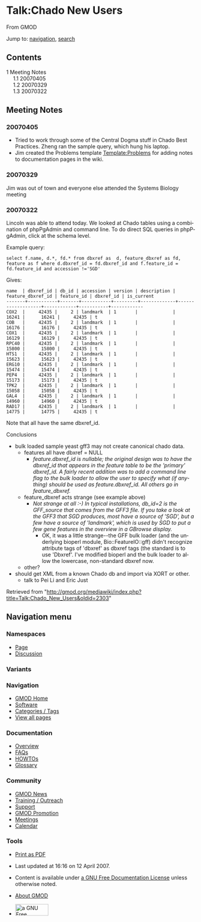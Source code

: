 <div id="mw-page-base" class="noprint">

</div>

<div id="mw-head-base" class="noprint">

</div>

<div id="content" class="mw-body" role="main">

<span id="top"></span>

<div id="mw-js-message" style="display:none;">

</div>



# <span dir="auto">Talk:Chado New Users</span>

<div id="bodyContent">

<div id="siteSub">

From GMOD

</div>

<div id="contentSub">

</div>

<div id="jump-to-nav" class="mw-jump">

Jump to: [navigation](#mw-navigation), [search](#p-search)

</div>

<div id="mw-content-text" class="mw-content-ltr" lang="en" dir="ltr">

<div id="toc" class="toc">

<div id="toctitle">

## Contents

</div>

- [<span class="tocnumber">1</span> <span class="toctext">Meeting
  Notes</span>](#Meeting_Notes)
  - [<span class="tocnumber">1.1</span>
    <span class="toctext">20070405</span>](#20070405)
  - [<span class="tocnumber">1.2</span>
    <span class="toctext">20070329</span>](#20070329)
  - [<span class="tocnumber">1.3</span>
    <span class="toctext">20070322</span>](#20070322)

</div>

## <span id="Meeting_Notes" class="mw-headline">Meeting Notes</span>

### <span id="20070405" class="mw-headline">20070405</span>

- Tried to work through some of the Central Dogma stuff in Chado Best
  Practices. Zheng ran the sample query, which hung his laptop.
- Jim created the Problems template
  [Template:Problems](Template:Problems "Template:Problems") for adding
  notes to documentation pages in the wiki.

### <span id="20070329" class="mw-headline">20070329</span>

Jim was out of town and everyone else attended the Systems Biology
meeting

### <span id="20070322" class="mw-headline">20070322</span>

Lincoln was able to attend today. We looked at Chado tables using a
combination of phpPgAdmin and command line. To do direct SQL queries in
phpPgAdmin, click at the schema level.

Example query:

    select f.name, d.*, fd.* from dbxref as  d, feature_dbxref as fd, feature as f where d.dbxref_id = fd.dbxref_id and f.feature_id = fd.feature_id and accession !='SGD'

Gives:

    name  | dbxref_id | db_id | accession | version | description | feature_dbxref_id | feature_id | dbxref_id | is_current 
    -------+-----------+-------+-----------+---------+-------------+-------------------+------------+-----------+------------
    COX2  |     42435 |     2 | landmark  | 1       |             |             16241 |      16241 |     42435 | t
    COB   |     42435 |     2 | landmark  | 1       |             |             16176 |      16176 |     42435 | t
    COX1  |     42435 |     2 | landmark  | 1       |             |             16129 |      16129 |     42435 | t
    RPC40 |     42435 |     2 | landmark  | 1       |             |             15800 |      15800 |     42435 | t
    HTS1  |     42435 |     2 | landmark  | 1       |             |             15623 |      15623 |     42435 | t
    ERG10 |     42435 |     2 | landmark  | 1       |             |             15474 |      15474 |     42435 | t
    PEP4  |     42435 |     2 | landmark  | 1       |             |             15173 |      15173 |     42435 | t
    TPK2  |     42435 |     2 | landmark  | 1       |             |             15058 |      15058 |     42435 | t
    GAL4  |     42435 |     2 | landmark  | 1       |             |             14960 |      14960 |     42435 | t
    RAD17 |     42435 |     2 | landmark  | 1       |             |             14775 |      14775 |     42435 | t

Note that all have the same dbxref_id.

  
Conclusions

- bulk loaded sample yeast gff3 may not create canonical chado data.
  - features all have dbxref = NULL
    - *feature.dbxref_id is nullable; the original design was to have
      the dbxref_id that appears in the feature table to be the
      'primary' dbxref_id. A fairly recent addition was to add a command
      line flag to the bulk loader to allow the user to specify what (if
      anything) should be used as feature.dbxref_id. All others go in
      feature_dbxref.*
  - feature_dbxref acts strange (see example above)
    - *Not strange at all :-) In typical installations, db_id=2 is the
      GFF_source that comes from the GFF3 file. If you take a look at
      the GFF3 that SGD produces, most have a source of 'SGD', but a few
      have a source of 'landmark', which is used by SGD to put a few
      gene features in the overview in a GBrowse display.*
      - OK, it was a little strange--the GFF bulk loader (and the
        underlying bioperl module, Bio::FeatureIO::gff) didn't recognize
        attribute tags of 'dbxref' as dbxref tags (the standard is to
        use 'Dbxref'. I've modified bioperl and the bulk loader to allow
        the lowercase, non-standard dbxref now.
  - other?
- should get XML from a known Chado db and import via XORT or other.
  - talk to Pei Li and Eric Just

</div>

<div class="printfooter">

Retrieved from
"<http://gmod.org/mediawiki/index.php?title=Talk:Chado_New_Users&oldid=2303>"

</div>

<div id="catlinks" class="catlinks catlinks-allhidden">

</div>

<div class="visualClear">

</div>

</div>

</div>

<div id="mw-navigation">

## Navigation menu

<div id="mw-head">



<div id="left-navigation">

<div id="p-namespaces" class="vectorTabs" role="navigation"
aria-labelledby="p-namespaces-label">

### Namespaces

- <span id="ca-nstab-main"><a href="Chado_New_Users" accesskey="c"
  title="View the content page [c]">Page</a></span>
- <span id="ca-talk"><a href="Talk:Chado_New_Users" accesskey="t"
  title="Discussion about the content page [t]">Discussion</a></span>

</div>

<div id="p-variants" class="vectorMenu emptyPortlet" role="navigation"
aria-labelledby="p-variants-label">

### 

### Variants[](#)

<div class="menu">

</div>

</div>

</div>

<div id="right-navigation">





</div>



</div>

</div>

</div>

<div id="mw-panel">

<div id="p-logo" role="banner">

<a href="Main_Page"
style="background-image: url(../images/GMOD-cogs.png);"
title="Visit the main page"></a>

</div>

<div id="p-Navigation" class="portal" role="navigation"
aria-labelledby="p-Navigation-label">

### Navigation

<div class="body">

- <span id="n-GMOD-Home">[GMOD Home](Main_Page)</span>
- <span id="n-Software">[Software](GMOD_Components)</span>
- <span id="n-Categories-.2F-Tags">[Categories /
  Tags](Categories)</span>
- <span id="n-View-all-pages">[View all pages](Special:AllPages)</span>

</div>

</div>

<div id="p-Documentation" class="portal" role="navigation"
aria-labelledby="p-Documentation-label">

### Documentation

<div class="body">

- <span id="n-Overview">[Overview](Overview)</span>
- <span id="n-FAQs">[FAQs](Category:FAQ)</span>
- <span id="n-HOWTOs">[HOWTOs](Category:HOWTO)</span>
- <span id="n-Glossary">[Glossary](Glossary)</span>

</div>

</div>

<div id="p-Community" class="portal" role="navigation"
aria-labelledby="p-Community-label">

### Community

<div class="body">

- <span id="n-GMOD-News">[GMOD News](GMOD_News)</span>
- <span id="n-Training-.2F-Outreach">[Training /
  Outreach](Training_and_Outreach)</span>
- <span id="n-Support">[Support](Support)</span>
- <span id="n-GMOD-Promotion">[GMOD Promotion](GMOD_Promotion)</span>
- <span id="n-Meetings">[Meetings](Meetings)</span>
- <span id="n-Calendar">[Calendar](Calendar)</span>

</div>

</div>

<div id="p-tb" class="portal" role="navigation"
aria-labelledby="p-tb-label">

### Tools

<div class="body">


- <span id="t-pdf">[Print as
  PDF](http://gmod.org/mediawiki/index.php?title=Special:PdfPrint&page=Talk:Chado_New_Users)</span>

</div>

</div>

</div>

</div>

<div id="footer" role="contentinfo">

- <span id="footer-info-lastmod">Last updated at 16:16 on 12 April
  2007.</span>
<!-- - <span id="footer-info-viewcount">8,833 page views.</span> -->
- <span id="footer-info-copyright">Content is available under
  <a href="http://www.gnu.org/licenses/fdl-1.3.html" class="external"
  rel="nofollow">a GNU Free Documentation License</a> unless otherwise
  noted.</span>

<!-- -->

- <span id="footer-places-about">[About
  GMOD](GMOD:About "GMOD:About")</span>

<!-- -->

- <span id="footer-copyrightico">[<img src="http://www.gnu.org/graphics/gfdl-logo-small.png" width="88"
  height="31" alt="a GNU Free Documentation License" />](http://www.gnu.org/licenses/fdl-1.3.html)</span>


<div style="clear:both">

</div>

</div>
